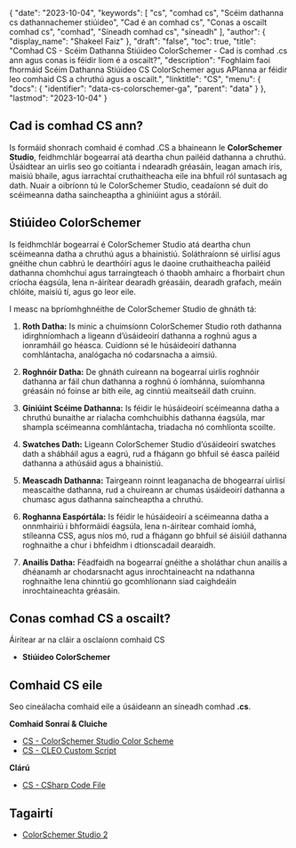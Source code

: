 {
  "date": "2023-10-04",
  "keywords": [
"cs",
"comhad cs",
"Scéim dathanna cs dathannachemer stiúideo",
"Cad é an comhad cs",
"Conas a oscailt comhad cs",
"comhad",
"Síneadh comhad cs",
"síneadh"
],
  "author": {
    "display_name": "Shakeel Faiz"
},
  "draft": "false",
  "toc": true,
  "title": "Comhad CS - Scéim Dathanna Stiúideo ColorSchemer - Cad is comhad .cs ann agus conas is féidir liom é a oscailt?",
  "description": "Foghlaim faoi fhormáid Scéim Dathanna Stiúideo CS ColorSchemer agus APIanna ar féidir leo comhaid CS a chruthú agus a oscailt.",
  "linktitle": "CS",
  "menu": {
    "docs": {
      "identifier": "data-cs-colorschemer-ga",
      "parent": "data"
}
},
  "lastmod": "2023-10-04"
}

## Cad is comhad CS ann?

Is formáid shonrach comhaid é comhad .CS a bhaineann le **ColorSchemer Studio**, feidhmchlár bogearraí atá deartha chun pailéid dathanna a chruthú. Úsáidtear an uirlis seo go coitianta i ndearadh gréasáin, leagan amach iris, maisiú bhaile, agus iarrachtaí cruthaitheacha eile ina bhfuil ról suntasach ag dath. Nuair a oibríonn tú le ColorSchemer Studio, ceadaíonn sé duit do scéimeanna datha saincheaptha a ghiniúint agus a stóráil.

## Stiúideo ColorSchemer

Is feidhmchlár bogearraí é ColorSchemer Studio atá deartha chun scéimeanna datha a chruthú agus a bhainistiú. Soláthraíonn sé uirlisí agus gnéithe chun cabhrú le dearthóirí agus le daoine cruthaitheacha pailéid dathanna chomhchuí agus tarraingteach ó thaobh amhairc a fhorbairt chun críocha éagsúla, lena n-áirítear dearadh gréasáin, dearadh grafach, meáin chlóite, maisiú tí, agus go leor eile.

I measc na bpríomhghnéithe de ColorSchemer Studio de ghnáth tá:

1.  **Roth Datha:** Is minic a chuimsíonn ColorSchemer Studio roth dathanna idirghníomhach a ligeann d’úsáideoirí dathanna a roghnú agus a ionramháil go héasca. Cuidíonn sé le húsáideoirí dathanna comhlántacha, analógacha nó codarsnacha a aimsiú.
    
2.  **Roghnóir Datha:** De ghnáth cuireann na bogearraí uirlis roghnóir dathanna ar fáil chun dathanna a roghnú ó íomhánna, suíomhanna gréasáin nó foinse ar bith eile, ag cinntiú meaitseáil dath cruinn.
    
3.  **Giniúint Scéime Dathanna:** Is féidir le húsáideoirí scéimeanna datha a chruthú bunaithe ar rialacha comhchuibhis dathanna éagsúla, mar shampla scéimeanna comhlántacha, triadacha nó comhlíonta scoilte.
    
4.  **Swatches Dath:** Ligeann ColorSchemer Studio d’úsáideoirí swatches dath a shábháil agus a eagrú, rud a fhágann go bhfuil sé éasca pailéid dathanna a athúsáid agus a bhainistiú.
    
5.  **Meascadh Dathanna:** Tairgeann roinnt leaganacha de bhogearraí uirlisí meascaithe dathanna, rud a chuireann ar chumas úsáideoirí dathanna a chumasc agus dathanna saincheaptha a chruthú.
    
6.  **Roghanna Easpórtála:** Is féidir le húsáideoirí a scéimeanna datha a onnmhairiú i bhformáidí éagsúla, lena n-áirítear comhaid íomhá, stíleanna CSS, agus níos mó, rud a fhágann go bhfuil sé áisiúil dathanna roghnaithe a chur i bhfeidhm i dtionscadail dearaidh.
    
7.  **Anailís Datha:** Féadfaidh na bogearraí gnéithe a sholáthar chun anailís a dhéanamh ar chodarsnacht agus inrochtaineacht na ndathanna roghnaithe lena chinntiú go gcomhlíonann siad caighdeáin inrochtaineachta gréasáin.

## Conas comhad CS a oscailt?

Áirítear ar na cláir a osclaíonn comhaid CS

- **Stiúideo ColorSchemer**

## Comhaid CS eile

Seo cineálacha comhaid eile a úsáideann an síneadh comhad **.cs**.

**Comhaid Sonraí & Cluiche**
- [CS - ColorSchemer Studio Color Scheme](/data/cs-colorschemer/)
- [CS - CLEO Custom Script](/game/cs-cleo/)

**Clárú**
- [CS - CSharp Code File](/programming/cs/)

## Tagairtí
* [ColorSchemer Studio 2]( https://www.colorschemer.com/)


